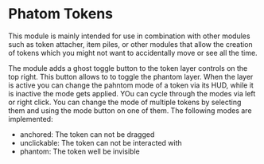 # Phatom Tokens
This module is mainly intended for use in combination with other modules such as token attacher, item piles, or other modules that allow the creation of tokens which you might not want to accidentally move or see all the time.

The module adds a ghost toggle button to the token layer controls on the top right. This button allows to to toggle the phantom layer. When the layer is active you can change the pahntom mode of a token via its HUD, while it is inactive the mode gets applied. YOu can cycle through the modes via left or right click. You can change the mode of multiple tokens by selecting them and using the mode button on one of them.
The following modes are implemented:
- anchored: The token can not be dragged
- unclickable: The token can not be interacted with
- phantom: The token well be invisible
